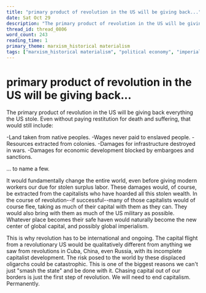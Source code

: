 ```yaml
---
title: "primary product of revolution in the US will be giving back..."
date: Sat Oct 29
description: "The primary product of revolution in the US will be giving back everything the US stole."
thread_id: thread_0806
word_count: 243
reading_time: 1
primary_theme: marxism_historical materialism
tags: ["marxism_historical materialism", "political economy", "imperialism_colonialism"]
---
```


# primary product of revolution in the US will be giving back...

The primary product of revolution in the US will be giving back everything the US stole. Even without paying restitution for death and suffering, that would still include:

-Land taken from native peoples.
-Wages never paid to enslaved people.
-Resources extracted from colonies. -Damages for infrastructure destroyed in wars.
-Damages for economic development blocked by embargoes and sanctions.

... to name a few.

It would fundamentally change the entire world, even before giving modern workers our due for stolen surplus labor. These damages would, of course, be extracted from the capitalists who have hoarded all this stolen wealth. In the course of revolution--if successful--many of those capitalists would of course flee, taking as much of their capital with them as they can. They would also bring with them as much of the US military as possible. Whatever place becomes their safe haven would naturally become the new center of global capital, and possibly global imperialism.

This is why revolution has to be international and ongoing. The capital flight from a revolutionary US would be qualitatively different from anything we saw from revolutions in Cuba, China, even Russia, with its incomplete capitalist development. The risk posed to the world by these displaced oligarchs could be catastrophic. This is one of the biggest reasons we can't just "smash the state" and be done with it. Chasing capital out of our borders is just the first step of revolution. We will need to end capitalism. Permanently.